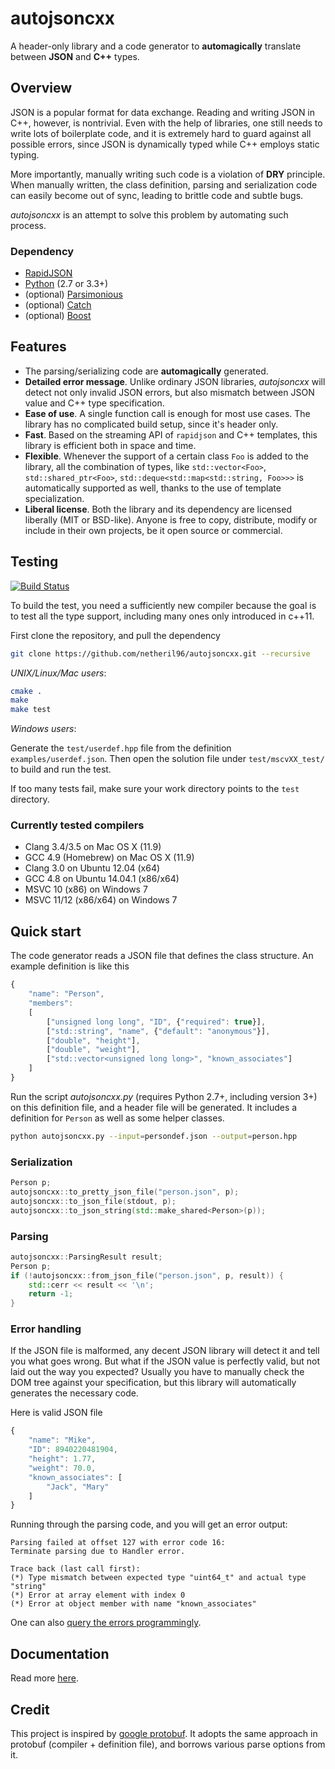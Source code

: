 # autojsoncxx

A header-only library and a code generator to **automagically** translate between **JSON** and **C++** types.

## Overview

JSON is a popular format for data exchange. Reading and writing JSON in C++, however, is nontrivial. Even with the help of libraries, one still needs to write lots of boilerplate code, and it is extremely hard to guard against all possible errors, since JSON is dynamically typed while C++ employs static typing.

More importantly, manually writing such code is a violation of **DRY** principle. When manually written, the class definition, parsing and serialization code can easily become out of sync, leading to brittle code and subtle bugs.

*autojsoncxx* is an attempt to solve this problem by automating such process.

### Dependency

* [RapidJSON](https://github.com/miloyip/rapidjson)
* [Python](https://www.python.org) (2.7 or 3.3+)
* (optional) [Parsimonious](https://github.com/erikrose/parsimonious)
* (optional) [Catch](https://github.com/philsquared/Catch)
* (optional) [Boost](http://www.boost.org)

## Features

* The parsing/serializing code are **automagically** generated.
* **Detailed error message**. Unlike ordinary JSON libraries, *autojsoncxx* will detect not only invalid JSON errors, but also mismatch between JSON value and C++ type specification.
* **Ease of use**. A single function call is enough for most use cases. The library has no complicated build setup, since it's header only.
* **Fast**. Based on the streaming API of `rapidjson` and C++ templates, this library is efficient both in space and time.
* **Flexible**. Whenever the support of a certain class `Foo` is added to the library, all the combination of types, like `std::vector<Foo>`, `std::shared_ptr<Foo>`, `std::deque<std::map<std::string, Foo>>>` is automatically supported as well, thanks to the use of template specialization.
* **Liberal license**. Both the library and its dependency are licensed liberally (MIT or BSD-like). Anyone is free to copy, distribute, modify or include in their own projects, be it open source or commercial.

## Testing

[![Build Status](https://travis-ci.org/netheril96/autojsoncxx.svg?branch=master)](https://travis-ci.org/netheril96/autojsoncxx)

To build the test, you need a sufficiently new compiler because the goal is to test all the type support, including many ones only introduced in c++11.

First clone the repository, and pull the dependency

```bash
git clone https://github.com/netheril96/autojsoncxx.git --recursive
```

*UNIX/Linux/Mac users*:

```bash
cmake .
make
make test
```

*Windows users*:

Generate the `test/userdef.hpp` file from the definition `examples/userdef.json`. Then open the solution file under `test/mscvXX_test/` to build and run the test.

If too many tests fail, make sure your work directory points to the `test` directory.

### Currently tested compilers

* Clang 3.4/3.5 on Mac OS X (11.9)
* GCC 4.9 (Homebrew) on Mac OS X (11.9)
* Clang 3.0 on Ubuntu 12.04 (x64)
* GCC 4.8 on Ubuntu 14.04.1 (x86/x64)
* MSVC 10 (x86) on Windows 7
* MSVC 11/12 (x86/x64) on Windows 7

## Quick start

The code generator reads a JSON file that defines the class structure. An example definition is like this
```javascript
{
    "name": "Person",
    "members":
    [
        ["unsigned long long", "ID", {"required": true}],
        ["std::string", "name", {"default": "anonymous"}],
        ["double", "height"],
        ["double", "weight"],
        ["std::vector<unsigned long long>", "known_associates"]
    ]
}
```

Run the script *autojsoncxx.py* (requires Python 2.7+, including version 3+) on this definition file, and a header file will be generated. It includes a definition for `Person` as well as some helper classes.

```bash
python autojsoncxx.py --input=persondef.json --output=person.hpp
```

### Serialization

```c++
Person p;
autojsoncxx::to_pretty_json_file("person.json", p);
autojsoncxx::to_json_file(stdout, p);
autojsoncxx::to_json_string(std::make_shared<Person>(p));
```

### Parsing

```c++
autojsoncxx::ParsingResult result;
Person p;
if (!autojsoncxx::from_json_file("person.json", p, result)) {
    std::cerr << result << '\n';
    return -1;
}
```

### Error handling

If the JSON file is malformed, any decent JSON library will detect it and tell you what goes wrong. But what if the JSON value is perfectly valid, but not laid out the way you expected? Usually you have to manually check the DOM tree against your specification, but this library will automatically generates the necessary code.

Here is valid JSON file

```javascript
{
    "name": "Mike",
    "ID": 8940220481904,
    "height": 1.77,
    "weight": 70.0,
    "known_associates": [
        "Jack", "Mary"
    ]
}
```

Running through the parsing code, and you will get an error output:

```
Parsing failed at offset 127 with error code 16:
Terminate parsing due to Handler error.

Trace back (last call first):
(*) Type mismatch between expected type "uint64_t" and actual type "string"
(*) Error at array element with index 0
(*) Error at object member with name "known_associates"
```

One can also [query the errors programmingly](https://netheril96.github.io/autojsoncxx/user_guide/error_handling/).

## Documentation

Read more [here](https://netheril96.github.io/autojsoncxx/tutorial).

## Credit

This project is inspired by [google protobuf](https://developers.google.com/protocol-buffers/). It adopts the same approach in protobuf (compiler + definition file), and borrows various parse options from it.
